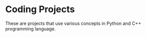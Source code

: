 # Coding Projects
These are projects that use various concepts in Python and C++ programming language.
